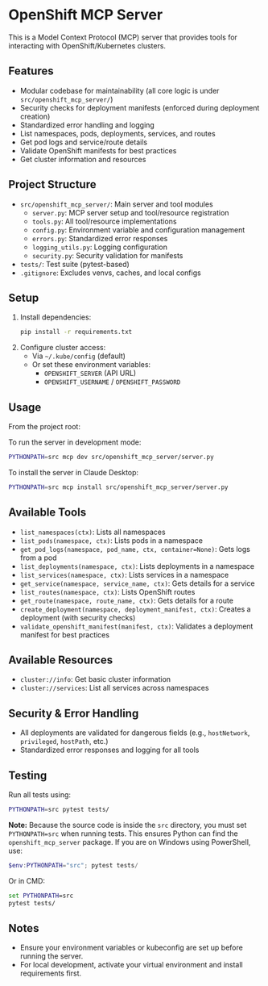 # OpenShift MCP Server

This is a Model Context Protocol (MCP) server that provides tools for interacting with OpenShift/Kubernetes clusters.

## Features

- Modular codebase for maintainability (all core logic is under `src/openshift_mcp_server/`)
- Security checks for deployment manifests (enforced during deployment creation)
- Standardized error handling and logging
- List namespaces, pods, deployments, services, and routes
- Get pod logs and service/route details
- Validate OpenShift manifests for best practices
- Get cluster information and resources

## Project Structure

- `src/openshift_mcp_server/`: Main server and tool modules
    - `server.py`: MCP server setup and tool/resource registration
    - `tools.py`: All tool/resource implementations
    - `config.py`: Environment variable and configuration management
    - `errors.py`: Standardized error responses
    - `logging_utils.py`: Logging configuration
    - `security.py`: Security validation for manifests
- `tests/`: Test suite (pytest-based)
- `.gitignore`: Excludes venvs, caches, and local configs

## Setup

1. Install dependencies:
    ```bash
    pip install -r requirements.txt
    ```
2. Configure cluster access:
    - Via `~/.kube/config` (default)
    - Or set these environment variables:
      - `OPENSHIFT_SERVER` (API URL)
      - `OPENSHIFT_USERNAME` / `OPENSHIFT_PASSWORD`

## Usage

From the project root:

To run the server in development mode:
```bash
PYTHONPATH=src mcp dev src/openshift_mcp_server/server.py
```

To install the server in Claude Desktop:
```bash
PYTHONPATH=src mcp install src/openshift_mcp_server/server.py
```

## Available Tools

- `list_namespaces(ctx)`: Lists all namespaces
- `list_pods(namespace, ctx)`: Lists pods in a namespace
- `get_pod_logs(namespace, pod_name, ctx, container=None)`: Gets logs from a pod
- `list_deployments(namespace, ctx)`: Lists deployments in a namespace
- `list_services(namespace, ctx)`: Lists services in a namespace
- `get_service(namespace, service_name, ctx)`: Gets details for a service
- `list_routes(namespace, ctx)`: Lists OpenShift routes
- `get_route(namespace, route_name, ctx)`: Gets details for a route
- `create_deployment(namespace, deployment_manifest, ctx)`: Creates a deployment (with security checks)
- `validate_openshift_manifest(manifest, ctx)`: Validates a deployment manifest for best practices

## Available Resources

- `cluster://info`: Get basic cluster information
- `cluster://services`: List all services across namespaces

## Security & Error Handling

- All deployments are validated for dangerous fields (e.g., `hostNetwork`, `privileged`, `hostPath`, etc.)
- Standardized error responses and logging for all tools

## Testing

Run all tests using:
```bash
PYTHONPATH=src pytest tests/
```

**Note:** Because the source code is inside the `src` directory, you must set `PYTHONPATH=src` when running tests. This ensures Python can find the `openshift_mcp_server` package. If you are on Windows using PowerShell, use:
```powershell
$env:PYTHONPATH="src"; pytest tests/
```
Or in CMD:
```cmd
set PYTHONPATH=src
pytest tests/
```

## Notes
- Ensure your environment variables or kubeconfig are set up before running the server.
- For local development, activate your virtual environment and install requirements first.
